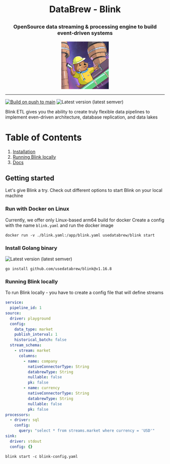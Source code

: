 # <p align="center"> DataBrew - Blink </p>

### <p align="center"> OpenSource data streaming & processing engine to build event-driven systems </p>

<p align="center">
  <img src="./images/preview.png" width="150px" alt="Project social preview">
</p>

---

[![Build on push to main](https://github.com/usedatabrew/blink/actions/workflows/build_main.yaml/badge.svg)](https://github.com/usedatabrew/blink/actions/workflows/build_main.yaml)
![Latest version (latest semver)](https://img.shields.io/docker/v/usedatabrew/blink)

Blink ETL gives you the ability to create truly flexible data pipelines to implement even-driven architecture, database replication, and data lakes

# Table of Contents

1. [Installation](#getting-started)
2. [Running Blink locally](#running-blink-locally)
3. [Docs](https://docs.databrew.tech/get-started-with-open-source.html)

## Getting started

Let's give Blink a try. Check out different options to start Blink on your local machine

### Run with Docker on Linux

Currently, we offer only Linux-based arm64 build for docker
Create a config with the name `blink.yaml` and run the docker image

```shell
docker run -v ./blink.yaml:/app/blink.yaml usedatabrew/blink start
```

### Install Golang binary

![Latest version (latest semver)](https://img.shields.io/docker/v/usedatabrew/blink)

```shell
go install github.com/usedatabrew/blink@v1.16.8
```

### Running Blink locally

To run Blink locally - you have to create a config file that will define streams

```yaml
service:
  pipeline_id: 1
source:
  driver: playground
  config:
    data_type: market
    publish_interval: 1
    historical_batch: false
  stream_schema:
    - stream: market
      columns:
        - name: company
          nativeConnectorType: String
          databrewType: String
          nullable: false
          pk: false
        - name: currency
          nativeConnectorType: String
          databrewType: String
          nullable: false
          pk: false
processors:
  - driver: sql
    config:
      query: "select * from streams.market where currency = 'USD'"
sink:
  driver: stdout
  config: {}
```

```shell
blink start -c blink-config.yaml
```
